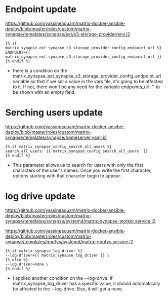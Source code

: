 # Endpoint update

https://github.com/yassineaouam/matrix-docker-ansible-deploy/blob/master/roles/custom/matrix-synapse/templates/synapse/ext/s3-storage-provider/env.j2

    {% if matrix_synapse_ext_synapse_s3_storage_provider_config_endpoint_url %}
    ENDPOINT={{ matrix_synapse_ext_synapse_s3_storage_provider_config_endpoint_url }}
    {% endif %}

- there is a condition on the matrix_synapse_ext_synapse_s3_storage_provider_config_endpoint_url variable so that if we set a value in the vars file, it's going to be affected to it.
If not, there won't be any need for the variable endpoints_url: '' to be shown with an empty field. 


# Serching users update

https://github.com/yassineaouam/matrix-docker-ansible-deploy/blob/master/roles/custom/matrix-synapse/templates/synapse/homeserver.yaml.j2

    {% if matrix_synapse_config_search_all_users %}
    search_all_users: {{ matrix_synapse_config_search_all_users  }}
    {% endif %}

- This parameter allows us to search for users with only the first characters of the user's names.
Once you write the first character, options starting with that character begin to appear.


# log drive update

https://github.com/yassineaouam/matrix-docker-ansible-deploy/blob/master/roles/custom/matrix-synapse/templates/synapse/systemd/matrix-synapse-worker.service.j2

https://github.com/yassineaouam/matrix-docker-ansible-deploy/blob/master/roles/custom/matrix-synapse/templates/goofys/systemd/matrix-goofys.service.j2

	{% if matrix_synapse_log_driver %}
	--log-driver={{ matrix_synapse_log_driver }} \
	{% else %}
	--log-driver=none \
	{% endif %}
    
- I applied another condition on the --log-drive. If matrix_synapse_log_driver has a specific value, it should automatically be affected to the --log-drive. Else, it will get a none.